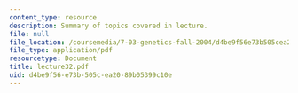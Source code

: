 ```yaml
---
content_type: resource
description: Summary of topics covered in lecture.
file: null
file_location: /coursemedia/7-03-genetics-fall-2004/d4be9f56e73b505cea2089b05399c10e_lecture32.pdf
file_type: application/pdf
resourcetype: Document
title: lecture32.pdf
uid: d4be9f56-e73b-505c-ea20-89b05399c10e
---
```

